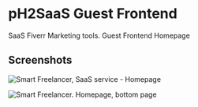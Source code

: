 # pH2SaaS Guest Frontend

SaaS Fiverr Marketing tools. Guest Frontend Homepage


## Screenshots 

![Smart Freelancer, SaaS service - Homepage](https://user-images.githubusercontent.com/1325411/78998321-e6928080-7b37-11ea-8f0a-3221db8a1efd.jpg)

![Smart Freelancer. Homepage, bottom page](https://user-images.githubusercontent.com/1325411/78997755-b5fe1700-7b36-11ea-8ccd-67042592cf08.jpg)
